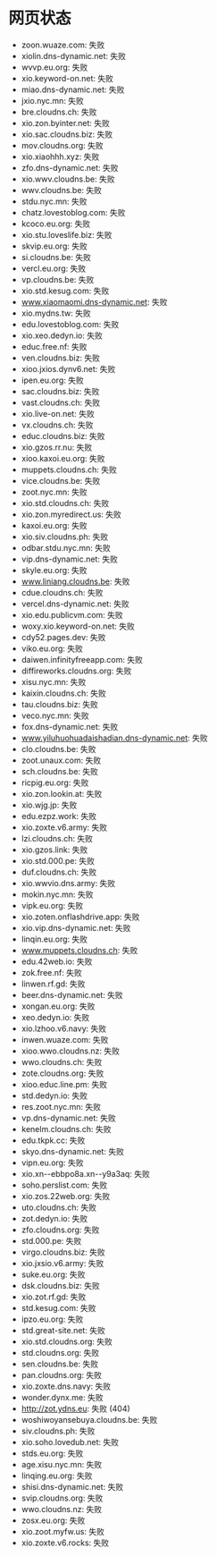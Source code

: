# 网页状态
- zoon.wuaze.com: 失败
- xiolin.dns-dynamic.net: 失败
- wvvp.eu.org: 失败
- xio.keyword-on.net: 失败
- miao.dns-dynamic.net: 失败
- jxio.nyc.mn: 失败
- bre.cloudns.ch: 失败
- xio.zon.byinter.net: 失败
- xio.sac.cloudns.biz: 失败
- mov.cloudns.org: 失败
- xio.xiaohhh.xyz: 失败
- zfo.dns-dynamic.net: 失败
- xio.wwv.cloudns.be: 失败
- wwv.cloudns.be: 失败
- stdu.nyc.mn: 失败
- chatz.lovestoblog.com: 失败
- kcoco.eu.org: 失败
- xio.stu.loveslife.biz: 失败
- skvip.eu.org: 失败
- si.cloudns.be: 失败
- vercl.eu.org: 失败
- vp.cloudns.be: 失败
- xio.std.kesug.com: 失败
- www.xiaomaomi.dns-dynamic.net: 失败
- xio.mydns.tw: 失败
- edu.lovestoblog.com: 失败
- xio.xeo.dedyn.io: 失败
- educ.free.nf: 失败
- ven.cloudns.biz: 失败
- xioo.jxios.dynv6.net: 失败
- ipen.eu.org: 失败
- sac.cloudns.biz: 失败
- vast.cloudns.ch: 失败
- xio.live-on.net: 失败
- vx.cloudns.ch: 失败
- educ.cloudns.biz: 失败
- xio.gzos.rr.nu: 失败
- xioo.kaxoi.eu.org: 失败
- muppets.cloudns.ch: 失败
- vice.cloudns.be: 失败
- zoot.nyc.mn: 失败
- xio.std.cloudns.ch: 失败
- xio.zon.myredirect.us: 失败
- kaxoi.eu.org: 失败
- xio.siv.cloudns.ph: 失败
- odbar.stdu.nyc.mn: 失败
- vip.dns-dynamic.net: 失败
- skyle.eu.org: 失败
- www.liniang.cloudns.be: 失败
- cdue.cloudns.ch: 失败
- vercel.dns-dynamic.net: 失败
- xio.edu.publicvm.com: 失败
- woxy.xio.keyword-on.net: 失败
- cdy52.pages.dev: 失败
- viko.eu.org: 失败
- daiwen.infinityfreeapp.com: 失败
- diffireworks.cloudns.org: 失败
- xisu.nyc.mn: 失败
- kaixin.cloudns.ch: 失败
- tau.cloudns.biz: 失败
- veco.nyc.mn: 失败
- fox.dns-dynamic.net: 失败
- www.yiluhuohuadaishadian.dns-dynamic.net: 失败
- clo.cloudns.be: 失败
- zoot.unaux.com: 失败
- sch.cloudns.be: 失败
- ricpig.eu.org: 失败
- xio.zon.lookin.at: 失败
- xio.wjg.jp: 失败
- edu.ezpz.work: 失败
- xio.zoxte.v6.army: 失败
- lzi.cloudns.ch: 失败
- xio.gzos.link: 失败
- xio.std.000.pe: 失败
- duf.cloudns.ch: 失败
- xio.wwvio.dns.army: 失败
- mokin.nyc.mn: 失败
- vipk.eu.org: 失败
- xio.zoten.onflashdrive.app: 失败
- xio.vip.dns-dynamic.net: 失败
- linqin.eu.org: 失败
- www.muppets.cloudns.ch: 失败
- edu.42web.io: 失败
- zok.free.nf: 失败
- linwen.rf.gd: 失败
- beer.dns-dynamic.net: 失败
- xongan.eu.org: 失败
- xeo.dedyn.io: 失败
- xio.lzhoo.v6.navy: 失败
- inwen.wuaze.com: 失败
- xioo.wwo.cloudns.nz: 失败
- wwo.cloudns.ch: 失败
- zote.cloudns.org: 失败
- xioo.educ.line.pm: 失败
- std.dedyn.io: 失败
- res.zoot.nyc.mn: 失败
- vp.dns-dynamic.net: 失败
- kenelm.cloudns.ch: 失败
- edu.tkpk.cc: 失败
- skyo.dns-dynamic.net: 失败
- vipn.eu.org: 失败
- xio.xn--ebbpo8a.xn--y9a3aq: 失败
- soho.perslist.com: 失败
- xio.zos.22web.org: 失败
- uto.cloudns.ch: 失败
- zot.dedyn.io: 失败
- zfo.cloudns.org: 失败
- std.000.pe: 失败
- virgo.cloudns.biz: 失败
- xio.jxsio.v6.army: 失败
- suke.eu.org: 失败
- dsk.cloudns.biz: 失败
- xio.zot.rf.gd: 失败
- std.kesug.com: 失败
- ipzo.eu.org: 失败
- std.great-site.net: 失败
- xio.std.cloudns.org: 失败
- std.cloudns.org: 失败
- sen.cloudns.be: 失败
- pan.cloudns.org: 失败
- xio.zoxte.dns.navy: 失败
- wonder.dynx.me: 失败
- http://zot.ydns.eu: 失败 (404)
- woshiwoyansebuya.cloudns.be: 失败
- siv.cloudns.ph: 失败
- xio.soho.lovedub.net: 失败
- stds.eu.org: 失败
- age.xisu.nyc.mn: 失败
- linqing.eu.org: 失败
- shisi.dns-dynamic.net: 失败
- svip.cloudns.org: 失败
- wwo.cloudns.nz: 失败
- zosx.eu.org: 失败
- xio.zoot.myfw.us: 失败
- xio.zoxte.v6.rocks: 失败
